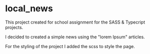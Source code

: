 # local_news

This project created for school assignment for the SASS & Typecript projects.

I decided to created a simple news using the "lorem Ipsum" articles.

For the styling of the project I added the scss to style the page.
